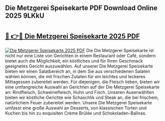 ## Die Metzgerei Speisekarte PDF Download Online 2025 9LKkU

# <h2><a href="http://gc8dfrq.nevu.top/?p=Die+Metzgerei+Speisekarte">🔗 👉🔴 Die Metzgerei Speisekarte 2025 PDF</a></h2>

[![Die Metzgerei Speisekarte 2025 PDF](https://i.imgur.com/dBaPXMq.png)](http://gc8dfrq.nevu.top/?p=Die+Metzgerei+Speisekarte)
Die Die Metzgerei Speisekarte ist nicht nur eine Liste von Gerichten in einem Restaurant oder Café, sondern bietet auch die Möglichkeit, ein köstliches und für Ihren Geschmack geeignetes Gericht auszuwählen. Auf unserer Die Metzgerei Speisekarte bieten wir einen Salatbereich an, in dem Sie aus verschiedenen Salaten wählen können, die mit frischen Zutaten für ein leichtes und leckeres Mittagessen zubereitet werden. Für diejenigen, die Fleisch lieben, bieten wir eine umfangreiche Auswahl an Gerichten auf der Die Metzgerei Speisekarte an: Rindfleisch, Schweinefleisch, Huhn und Fisch. Unseren Auserwählten bieten wir köstliche Gerichte wie Schaschlik und Steak an, die bei frischem, natürlichem Feuer zubereitet werden. Unsere Die Metzgerei Speisekarte umfasst eine große Auswahl an Desserts, von klassischen Torten und Kuchen bis hin zu exquisiten Crème Brûlée und Schokoladen-Balinas.
